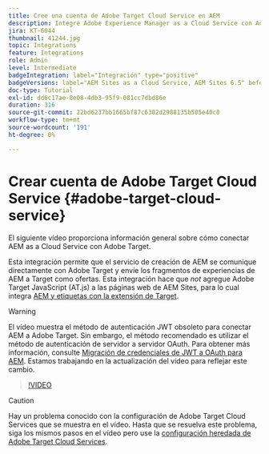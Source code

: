 ```yaml
---
title: Cree una cuenta de Adobe Target Cloud Service en AEM
description: Integre Adobe Experience Manager as a Cloud Service con Adobe Target mediante la autenticación IMS de Cloud Service y Adobe.
jira: KT-6044
thumbnail: 41244.jpg
topic: Integrations
feature: Integrations
role: Admin
level: Intermediate
badgeIntegration: label="Integración" type="positive"
badgeVersions: label="AEM Sites as a Cloud Service, AEM Sites 6.5" before-title="false"
doc-type: Tutorial
exl-id: dd6c17ae-8e08-4db3-95f9-081cc7dbd86e
duration: 316
source-git-commit: 22bd6237bb1665bf87c6302d2988135b505e40c0
workflow-type: tm+mt
source-wordcount: '191'
ht-degree: 0%

---
```


# Crear cuenta de Adobe Target Cloud Service {#adobe-target-cloud-service}

El siguiente vídeo proporciona información general sobre cómo conectar AEM as a Cloud Service con Adobe Target.

Esta integración permite que el servicio de creación de AEM se comunique directamente con Adobe Target y envíe los fragmentos de experiencias de AEM a Target como ofertas.  Esta integración hace que *not* agregue Adobe Target JavaScript (AT.js) a las páginas web de AEM Sites, para lo cual integra [AEM y etiquetas con la extensión de Target](../experience-platform/data-collection/tags/connect-aem-tag-property-using-ims.md).

>[!WARNING]
>
>El vídeo muestra el método de autenticación JWT obsoleto para conectar AEM a Adobe Target. Sin embargo, el método recomendado es utilizar el método de autenticación de servidor a servidor OAuth. Para obtener más información, consulte [Migración de credenciales de JWT a OAuth para AEM](https://experienceleague.adobe.com/en/docs/experience-manager-learn/foundation/authentication/jwt-to-oauth-migration.html). Estamos trabajando en la actualización del vídeo para reflejar este cambio.


>[!VIDEO](https://video.tv.adobe.com/v/329015?quality=12&learn=on&captions=spa)

>[!CAUTION]
>
>Hay un problema conocido con la configuración de Adobe Target Cloud Services que se muestra en el vídeo. Hasta que se resuelva este problema, siga los mismos pasos en el vídeo pero use la [configuración heredada de Adobe Target Cloud Services](https://experienceleague.adobe.com/docs/experience-manager-learn/aem-target-tutorial/aem-target-implementation/using-aem-cloud-services.html?lang=es).
